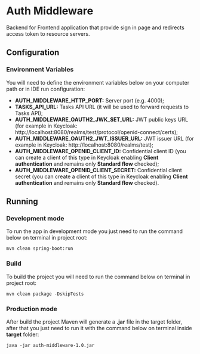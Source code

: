 # Auth Middleware

Backend for Frontend application that provide sign in page and redirects access token to resource servers.

## Configuration

### Environment Variables

You will need to define the environment variables below on your computer path or in IDE run configuration:

- **AUTH_MIDDLEWARE_HTTP_PORT:** Server port (e.g. 4000);
- **TASKS_API_URL:** Tasks API URL (it will be used to forward requests to Tasks API);
- **AUTH_MIDDLEWARE_OAUTH2_JWK_SET_URL:** JWT public keys URL (for example in Keycloak: http://localhost:8080/realms/test/protocol/openid-connect/certs);
- **AUTH_MIDDLEWARE_OAUTH2_JWT_ISSUER_URL:** JWT issuer URL (for example in Keycloak: http://localhost:8080/realms/test);
- **AUTH_MIDDLEWARE_OPENID_CLIENT_ID:** Confidential client ID (you can create a client of this type in Keycloak enabling **Client authentication** and remains only **Standard flow** checked);
- **AUTH_MIDDLEWARE_OPENID_CLIENT_SECRET:** Confidential client secret (you can create a client of this type in Keycloak enabling **Client authentication** and remains only **Standard flow** checked).

## Running

### Development mode

To run the app in development mode you just need to run the command below on terminal in project root:

```shell
mvn clean spring-boot:run
```

### Build

To build the project you will need to run the command below on terminal in project root:

```shell
mvn clean package -DskipTests
```

### Production mode

After build the project Maven will generate a **.jar** file in the target folder, after that you just need to run it with the command below on terminal inside **target** folder:

```shell
java -jar auth-middleware-1.0.jar
```

